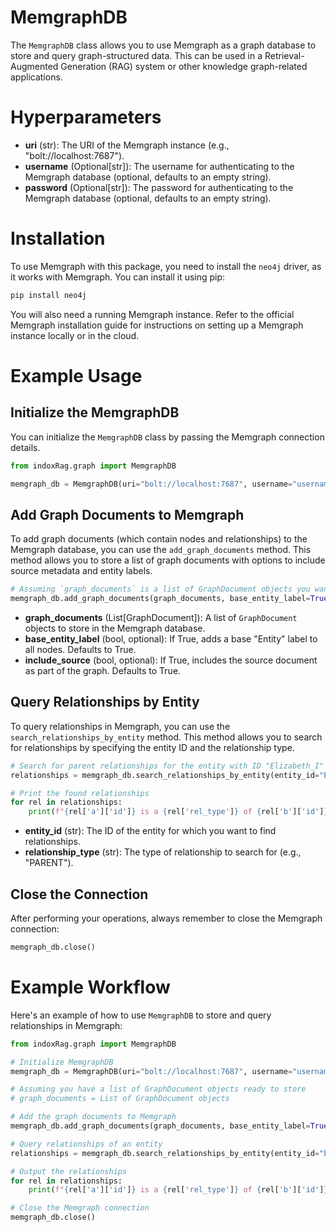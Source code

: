 # MemgraphDB

The `MemgraphDB` class allows you to use Memgraph as a graph database to store and query graph-structured data. This can be used in a Retrieval-Augmented Generation (RAG) system or other knowledge graph-related applications.

# Hyperparameters

- **uri** (str): The URI of the Memgraph instance (e.g., "bolt://localhost:7687").
- **username** (Optional[str]): The username for authenticating to the Memgraph database (optional, defaults to an empty string).
- **password** (Optional[str]): The password for authenticating to the Memgraph database (optional, defaults to an empty string).

# Installation

To use Memgraph with this package, you need to install the `neo4j` driver, as it works with Memgraph. You can install it using pip:

```bash
pip install neo4j
```

You will also need a running Memgraph instance. Refer to the official Memgraph installation guide for instructions on setting up a Memgraph instance locally or in the cloud.

# Example Usage

## Initialize the MemgraphDB

You can initialize the `MemgraphDB` class by passing the Memgraph connection details.

```python
from indoxRag.graph import MemgraphDB

memgraph_db = MemgraphDB(uri="bolt://localhost:7687", username="username", password="password")
```

## Add Graph Documents to Memgraph

To add graph documents (which contain nodes and relationships) to the Memgraph database, you can use the `add_graph_documents` method. This method allows you to store a list of graph documents with options to include source metadata and entity labels.

```python
# Assuming `graph_documents` is a list of GraphDocument objects you want to store
memgraph_db.add_graph_documents(graph_documents, base_entity_label=True, include_source=True)
```

- **graph_documents** (List[GraphDocument]): A list of `GraphDocument` objects to store in the Memgraph database.
- **base_entity_label** (bool, optional): If True, adds a base "Entity" label to all nodes. Defaults to True.
- **include_source** (bool, optional): If True, includes the source document as part of the graph. Defaults to True.

## Query Relationships by Entity

To query relationships in Memgraph, you can use the `search_relationships_by_entity` method. This method allows you to search for relationships by specifying the entity ID and the relationship type.

```python
# Search for parent relationships for the entity with ID "Elizabeth_I"
relationships = memgraph_db.search_relationships_by_entity(entity_id="Elizabeth_I", relationship_type="PARENT")

# Print the found relationships
for rel in relationships:
    print(f"{rel['a']['id']} is a {rel['rel_type']} of {rel['b']['id']}")
```

- **entity_id** (str): The ID of the entity for which you want to find relationships.
- **relationship_type** (str): The type of relationship to search for (e.g., "PARENT").

## Close the Connection

After performing your operations, always remember to close the Memgraph connection:

```python
memgraph_db.close()
```

# Example Workflow

Here's an example of how to use `MemgraphDB` to store and query relationships in Memgraph:

```python
from indoxRag.graph import MemgraphDB

# Initialize MemgraphDB
memgraph_db = MemgraphDB(uri="bolt://localhost:7687", username="username", password="password")

# Assuming you have a list of GraphDocument objects ready to store
# graph_documents = List of GraphDocument objects

# Add the graph documents to Memgraph
memgraph_db.add_graph_documents(graph_documents, base_entity_label=True, include_source=True)

# Query relationships of an entity
relationships = memgraph_db.search_relationships_by_entity(entity_id="Elizabeth_I", relationship_type="PARENT")

# Output the relationships
for rel in relationships:
    print(f"{rel['a']['id']} is a {rel['rel_type']} of {rel['b']['id']}")

# Close the Memgraph connection
memgraph_db.close()
```
